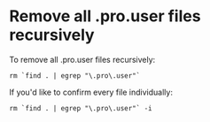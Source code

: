 # Remove all .pro.user files recursively

To remove all .pro.user files recursively:

```
rm `find . | egrep "\.pro\.user"`
```

If you'd like to confirm every file individually:

```
rm `find . | egrep "\.pro\.user"` -i
```
